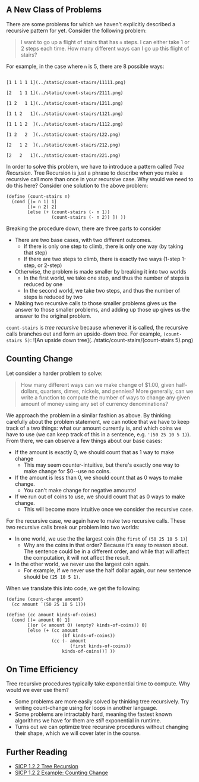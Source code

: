 ## A New Class of Problems
There are some problems for which we haven't explicitly described a recursive pattern for yet.
Consider the following problem:

> I want to go up a flight of stairs that has `n` steps. I can either take 1 or 2 steps each time. How many different ways can I go up this flight of stairs?

For example, in the case where `n` is 5, there are 8 possible ways:

<code>
[1 1 1 1 1](../static/count-stairs/11111.png)<br>
[2   1 1 1](../static/count-stairs/2111.png)<br>
[1 2   1 1](../static/count-stairs/1211.png)<br>
[1 1 2   1](../static/count-stairs/1121.png)<br>
[1 1 1 2  ](../static/count-stairs/1112.png)<br>
[1 2   2  ](../static/count-stairs/122.png)<br>
[2   1 2  ](../static/count-stairs/212.png)<br>
[2   2   1](../static/count-stairs/221.png)
</code>

In order to solve this problem, we have to introduce a pattern called *Tree Recursion*. Tree Recursion is just a phrase to describe when you make a recursive call more than once in your recursive case. Why would we need to do this here? Consider one solution to the above problem:

```
(define (count-stairs n)
  (cond [(= n 1) 1]
        [(= n 2) 2]
        [else (+ (count-stairs (- n 1))
                 (count-stairs (- n 2)) ]) ))
```

Breaking the procedure down, there are three parts to consider

- There are two base cases, with two different outcomes.
  - If there is only one step to climb, there is only one way (by taking that step)
  - If there are two steps to climb, there is exactly two ways (1-step 1-step, or 2-step)
- Otherwise, the problem is made smaller by breaking it into two worlds
  - In the first world, we take one step, and thus the number of steps is reduced by one
  - In the second world, we take two steps, and thus the number of steps is reduced by two
- Making two recursive calls to those smaller problems gives us the answer to those smaller problems, and adding up those up gives us the answer to the original problem.

`count-stairs` is *tree recursive* because whenever it is called, the recursive calls branches out and form an upside-down tree. For example, `(count-stairs 5)`:
![An upside down tree](../static/count-stairs/\(count-stairs 5\).png)

## Counting Change
Let consider a harder problem to solve:

> How many different ways can we make change of $1.00, given half-dollars, quarters, dimes, nickels, and pennies? More generally, can we write a function to compute the number of ways to change any given amount of money using any set of currency denominations?

We approach the problem in a similar fashion as above. By thinking carefully about the problem statement, we can notice that we have to keep track of a two things: what our amount currently is, and which coins we have to use (we can keep track of this in a sentence, e.g. `'(50 25 10 5 1)`). From there, we can observe a few things about our base cases:

- If the amount is exactly 0, we should count that as 1 way to make change
  - This may seem counter-intuitive, but there's exactly one way to make change for $0--use no coins.
- If the amount is less than 0, we should count that as 0 ways to make change.
  - You can't make change for negative amounts!
- If we run out of coins to use, we should count that as 0 ways to make change.
  - This will become more intuitive once we consider the recursive case.

For the recursive case, we again have to make two recursive calls. These two recursive calls break our problem into two worlds:

- In one world, we use the the largest coin (the `first` of `(50 25 10 5 1)`)
  - Why are the coins in that order? Because it's easy to reason about. The sentence could be in a different order, and while that will affect the computation, it will not affect the result.
- In the other world, we never use the largest coin again.
  - For example, if we never use the half dollar again, our new sentence should be `(25 10 5 1)`.

When we translate this into code, we get the following:

```
(define (count-change amount)
  (cc amount `(50 25 10 5 1)))

(define (cc amount kinds-of-coins)
  (cond [(= amount 0) 1]
        [(or (< amount 0) (empty? kinds-of-coins)) 0]
        [else (+ (cc amount
                     (bf kinds-of-coins))
                 (cc (- amount
                        (first kinds-of-coins))
                     kinds-of-coins))] ))
```

## On Time Efficiency
Tree recursive procedures typically take exponential time to compute. Why would we ever use them?

- Some problems are more easily solved by thinking tree recursively. Try writing count-change using for loops in another language.
- Some problems are intractably hard, meaning the fastest known algorithms we have for them are *still* exponential in runtime.
- Turns out we can optimize tree recursive procedures without changing their shape, which we will cover later in the course.

## Further Reading

- [SICP 1.2.2 Tree Recursion](https://mitpress.mit.edu/sites/default/files/sicp/full-text/book/book-Z-H-4.html#%_toc_%_sec_1.2.2)
- [SICP 1.2.2 Example: Counting Change](https://mitpress.mit.edu/sites/default/files/sicp/full-text/book/book-Z-H-4.html#%_toc_%_sec_Temp_52)


